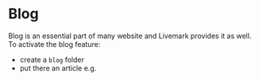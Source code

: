 # Blog

Blog is an essential part of many website and Livemark provides it as well. To activate the blog feature:
- create a `blog` folder
- put there an article e.g.
